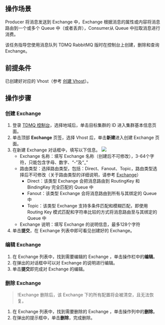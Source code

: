 ## 操作场景

Producer 将消息发送到 Exchange 中，Exchange 根据消息的属性或内容将消息路由到一个或多个 Queue 中（或者丢弃），Consumer从 Queue 中拉取消息进行消费。

该任务指导您使用消息队列 TDMQ RabbitMQ 版时在控制台上创建，删除和查询 Exchange。

## 前提条件

已创建好对应的 Vhost（参考 [创建 Vhost](https://cloud.tencent.com/document/product/1495/61833)）。

## 操作步骤

### 创建 Exchange

1. 登录 [TDMQ 控制台](https://console.cloud.tencent.com/tdmq)，选择地域后，单击目标集群的 ID 进入集群基本信息页面。
2. 单击顶部 **Exchange** 页签，选择 Vhost 后，单击**新建**进入创建 Exchange 页面。
3. 在新建 Exchange 对话框中，填写以下信息。
   ![](https://main.qcloudimg.com/raw/a05cf17275616133497dd8334e39fd05.png)
   - Exchange 名称：填写 Exchange 名称（创建后不可修改），3-64个字符，只能包含字母、数字、“-”及“_”
   - 路由类型：选择路由类型，包括：Direct、Fanout、Topic，路由类型选择后不可修改（关于路由类型的详细说明，请参考 [Exchange](https://cloud.tencent.com/document/product/1495/61834)）
     - Direct：该类型 Exchange 会把消息路由到 RoutingKey 和 BindingKey 完全匹配的 Queue 中
     - Fanout：该类型 Exchange 会将消息路由到所有与其绑定的 Queue 中
     - Topic：该类型 Exchange 支持多条件匹配和模糊匹配，即使用 Routing Key 模式匹配和字符串比较的方式将消息路由至与其绑定的 Queue 中
   - Exchange 说明：填写 Exchange 的说明信息，最多128个字符
4. 单击**提交**，在 Exchange 列表中即可看见创建好的 Exchange。

### 编辑 Exchange

1. 在 Exchange 列表中，找到需要编辑的 Exchange ，单击操作栏中的**编辑**。
2. 在弹出的对话框中可以对 Exchange 的说明进行编辑。
3. 单击**提交**即完成对 Exchange 的编辑。

### 删除 Exchange

> !Exchange 删除后，该 Exchange 下的所有配置将会被清空，且无法恢复。

1. 在 Exchange 列表中，找到需要删除的 Exchange ，单击操作列中的**删除**。
2. 在弹出的提示框中，单击**删除**，完成删除。
